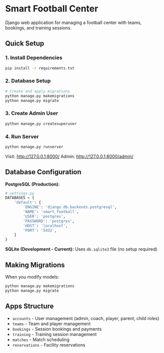 # Smart Football Center

Django web application for managing a football center with teams, bookings, and training sessions.

## Quick Setup

### 1. Install Dependencies
```bash
pip install -r requirements.txt
```

### 2. Database Setup
```bash
# Create and apply migrations
python manage.py makemigrations
python manage.py migrate
```

### 3. Create Admin User
```bash
python manage.py createsuperuser
```

### 4. Run Server
```bash
python manage.py runserver
```

Visit: http://127.0.0.1:8000/
Admin: http://127.0.0.1:8000/admin/

## Database Configuration

**PostgreSQL (Production):**
```python
# settings.py
DATABASES = {
    'default': {
        'ENGINE': 'django.db.backends.postgresql',
        'NAME': 'smart_football',
        'USER': 'postgres',
        'PASSWORD': 'postgres',
        'HOST': 'localhost',
        'PORT': '5432',
    }
}
```

**SQLite (Development - Current):**
Uses `db.sqlite3` file (no setup required)

## Making Migrations

When you modify models:
```bash
python manage.py makemigrations
python manage.py migrate
```

## Apps Structure

- `accounts` - User management (admin, coach, player, parent, child roles)
- `teams` - Team and player management
- `bookings` - Session bookings and payments
- `training` - Training session management
- `matches` - Match scheduling
- `reservations` - Facility reservations